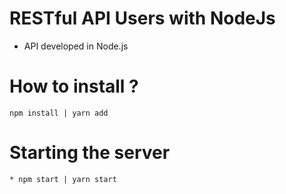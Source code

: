 # RESTful API Users with NodeJs
* API developed in Node.js

# How to install ?
```
npm install | yarn add

```

# Starting the server
```
* npm start | yarn start
```
